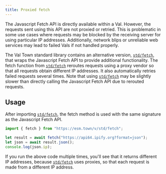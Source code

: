 ```yaml
---
title: Proxied fetch
---
```


The Javascript Fetch API is directly available within a Val. However, the requests sent using this API are not proxied or retried. This is problematic in some use cases where requests may be blocked by the receiving server for using particular IP addresses. Additionally, network blips or unreliable web services may lead to failed Vals if not handled properly.

The Val Town standard library contains an alternative version, [`std/fetch`](https://www.val.town/v/std/fetch), that wraps the Javascript Fetch API to provide additional functionality. The fetch function from [`std/fetch`](https://www.val.town/v/std/fetch) reroutes requests using a proxy vendor so that all requests obtain different IP addresses. It also automatically retries failed requests several times. Note that using [`std/fetch`](https://www.val.town/v/std/fetch) may be slightly slower than directly calling the Javascript Fetch API due to rerouted requests.

## Usage

After importing [`std/fetch`](https://www.val.town/v/std/fetch), the fetch method is used with the same signature as the Javascript Fetch API.

```ts val
import { fetch } from "https://esm.town/v/std/fetch";

let result = await fetch("https://api64.ipify.org?format=json");
let json = await result.json();
console.log(json.ip);
```

If you run the above code multiple times, you'll see that it returns different IP addresses, because [`std/fetch`](https://www.val.town/v/std/fetch) uses proxies, so that each request is made from a different IP address.
